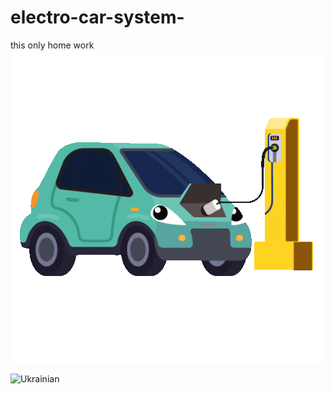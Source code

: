 # electro-car-system-
this only home work
![Heder](assets/IMG_2664.gif)


![Ukrainian](https://img.shields.io/static/v1?label=Uk%20ra&message=inian&labelColor=1f5fb2&color=fad247&style=for-the-badge)
